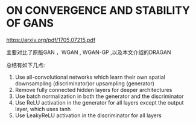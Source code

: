 

# ON CONVERGENCE AND STABILITY OF GANS

https://arxiv.org/pdf/1705.07215.pdf


主要对比了原版GAN ，WGAN , WGAN-GP ,以及本文介绍的DRAGAN

总结有如下几点:

1. Use all-convolutional networks which learn their own spatial downsampling (discriminator)or upsampling (generator)
2. Remove fully connected hidden layers for deeper architectures
3. Use batch normalization in both the generator and the discriminator
4. Use ReLU activation in the generator for all layers except the output layer, which uses tanh
5. Use LeakyReLU activation in the discriminator for all layers
